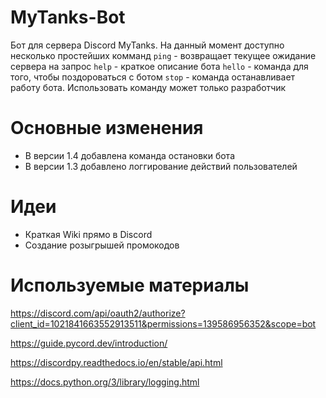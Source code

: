 # MyTanks-Bot

Бот для сервера Discord MyTanks. На данный момент доступно несколько простейших комманд
`ping` - возвращает текущее ожидание сервера на запрос
`help` - краткое описание бота
`hello` - команда для того, чтобы поздороваться с ботом
`stop` - команда останавливает работу бота. Использовать команду может только разработчик

# Основные изменения

* В версии 1.4 добавлена команда остановки бота
* В версии 1.3 добавлено логгирование действий пользователей

# Идеи

* Краткая Wiki прямо в Discord
* Создание розыгрышей промокодов

# Используемые материалы
 https://discord.com/api/oauth2/authorize?client_id=1021841663552913511&permissions=139586956352&scope=bot
 
 https://guide.pycord.dev/introduction/

 https://discordpy.readthedocs.io/en/stable/api.html

 https://docs.python.org/3/library/logging.html